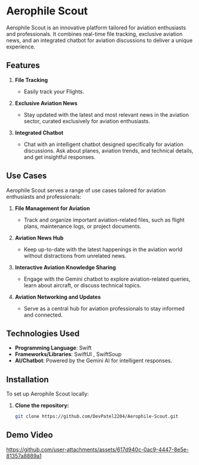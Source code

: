 # Aerophile Scout

Aerophile Scout is an innovative platform tailored for aviation enthusiasts and professionals. It combines real-time file tracking, exclusive aviation news, and an integrated chatbot for aviation discussions to deliver a unique experience.

## Features

1. **File Tracking**  
   - Easily track your Flights.
2. **Exclusive Aviation News**  
   - Stay updated with the latest and most relevant news in the aviation sector, curated exclusively for aviation enthusiasts.

3. **Integrated Chatbot**  
   - Chat with an intelligent chatbot designed specifically for aviation discussions. Ask about planes, aviation trends, and technical details, and get insightful responses.

## Use Cases

Aerophile Scout serves a range of use cases tailored for aviation enthusiasts and professionals:

1. **File Management for Aviation**  
   - Track and organize important aviation-related files, such as flight plans, maintenance logs, or project documents.

2. **Aviation News Hub**  
   - Keep up-to-date with the latest happenings in the aviation world without distractions from unrelated news.

3. **Interactive Aviation Knowledge Sharing**  
   - Engage with the Gemini chatbot to explore aviation-related queries, learn about aircraft, or discuss technical topics.

4. **Aviation Networking and Updates**  
   - Serve as a central hub for aviation professionals to stay informed and connected.

## Technologies Used

- **Programming Language**: Swift
- **Frameworks/Libraries**: SwiftUI , SwiftSoup
- **AI/Chatbot**: Powered by the Gemini AI for intelligent responses.

## Installation

To set up Aerophile Scout locally:

1. **Clone the repository:**

   ```bash
   git clone https://github.com/DevPatel2204/Aerophile-Scout.git

## Demo Video
https://github.com/user-attachments/assets/617d940c-0ac9-4447-8e5e-81357a8889a1
